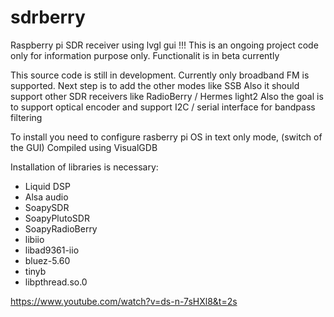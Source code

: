 # sdrberry
Raspberry pi SDR receiver using lvgl gui
!!! This is an ongoing project code only for information purpose only. 
Functionalit is in beta currently

This source code is still in development. Currently only broadband FM is supported.
Next step is to add the other modes like SSB 
Also it should support other SDR receivers like RadioBerry / Hermes light2
Also the goal is to support optical encoder and support I2C / serial interface for bandpass filtering

To install you need to configure rasberry pi OS in text only mode, (switch of the GUI)
Compiled using VisualGDB

Installation of libraries is necessary:
- Liquid DSP
- Alsa audio
- SoapySDR
- SoapyPlutoSDR
- SoapyRadioBerry
- libiio
- libad9361-iio
- bluez-5.60
- tinyb
- libpthread.so.0

https://www.youtube.com/watch?v=ds-n-7sHXl8&t=2s
